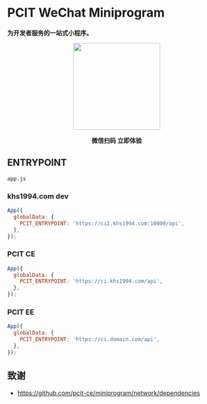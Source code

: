 # PCIT WeChat Miniprogram

**为开发者服务的一站式小程序。**

<p align="center">
<img width="200" src="https://user-images.githubusercontent.com/16733187/49062650-de41ea00-f24f-11e8-9f22-99b5cd3d0195.jpg">
</p>

<p align="center"><strong>微信扫码 立即体验</strong></p>

## ENTRYPOINT

`app.js`

### khs1994.com dev

```js
App({
  globalData: {
    PCIT_ENTRYPOINT: 'https://ci2.khs1994.com:10000/api',
  },
});
```

### PCIT CE

```js
App({
  globalData: {
    PCIT_ENTRYPOINT: 'https://ci.khs1994.com/api',
  },
});
```

### PCIT EE

```js
App({
  globalData: {
    PCIT_ENTRYPOINT: 'https://ci.domain.com/api',
  },
});
```

## 致谢

- https://github.com/pcit-ce/miniprogram/network/dependencies
